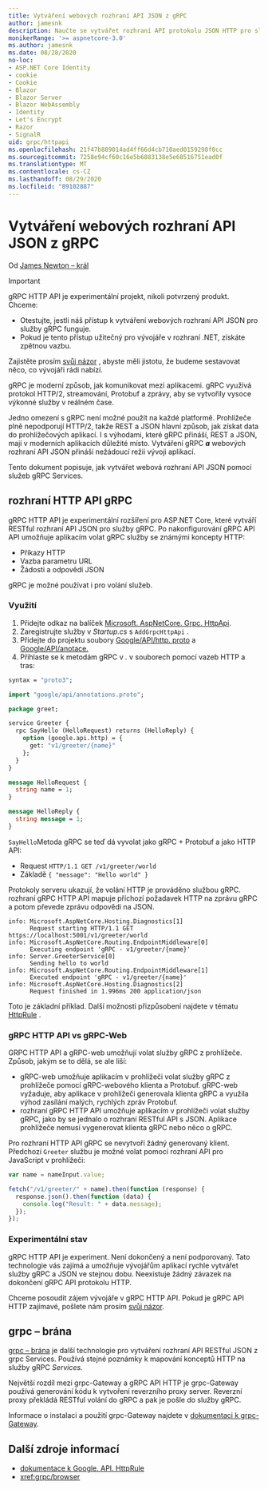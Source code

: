 ```yaml
---
title: Vytváření webových rozhraní API JSON z gRPC
author: jamesnk
description: Naučte se vytvářet rozhraní API protokolu JSON HTTP pro služby gRPC Services.
monikerRange: '>= aspnetcore-3.0'
ms.author: jamesnk
ms.date: 08/28/2020
no-loc:
- ASP.NET Core Identity
- cookie
- Cookie
- Blazor
- Blazor Server
- Blazor WebAssembly
- Identity
- Let's Encrypt
- Razor
- SignalR
uid: grpc/httpapi
ms.openlocfilehash: 21f47b889014ad4ff66d4cb710aed0159298f0cc
ms.sourcegitcommit: 7258e94cf60c16e5b6883138e5e68516751ead0f
ms.translationtype: MT
ms.contentlocale: cs-CZ
ms.lasthandoff: 08/29/2020
ms.locfileid: "89102887"
---
```

# <a name="create-json-web-apis-from-grpc"></a>Vytváření webových rozhraní API JSON z gRPC

Od [James Newton – král](https://twitter.com/jamesnk)

> [!IMPORTANT]
> gRPC HTTP API je experimentální projekt, nikoli potvrzený produkt. Chceme:
>
> * Otestujte, jestli náš přístup k vytváření webových rozhraní API JSON pro služby gRPC funguje.
> * Pokud je tento přístup užitečný pro vývojáře v rozhraní .NET, získáte zpětnou vazbu.
>
> Zajistěte prosím [svůj názor](https://github.com/grpc/grpc-dotnet/issues/167) , abyste měli jistotu, že budeme sestavovat něco, co vývojáři rádi nabízí.

gRPC je moderní způsob, jak komunikovat mezi aplikacemi. gRPC využívá protokol HTTP/2, streamování, Protobuf a zprávy, aby se vytvořily vysoce výkonné služby v reálném čase.

Jedno omezení s gRPC není možné použít na každé platformě. Prohlížeče plně nepodporují HTTP/2, takže REST a JSON hlavní způsob, jak získat data do prohlížečových aplikací. I s výhodami, které gRPC přináší, REST a JSON, mají v moderních aplikacích důležité místo. Vytváření gRPC ***a*** webových rozhraní API JSON přináší nežádoucí režii vývoji aplikací.

Tento dokument popisuje, jak vytvářet webová rozhraní API JSON pomocí služeb gRPC Services.

## <a name="grpc-http-api"></a>rozhraní HTTP API gRPC

gRPC HTTP API je experimentální rozšíření pro ASP.NET Core, které vytváří RESTful rozhraní API JSON pro služby gRPC. Po nakonfigurování gRPC API API umožňuje aplikacím volat gRPC služby se známými koncepty HTTP:

* Příkazy HTTP
* Vazba parametru URL
* Žádosti a odpovědi JSON

gRPC je možné používat i pro volání služeb.

### <a name="usage"></a>Využití

1. Přidejte odkaz na balíček [Microsoft. AspNetCore. Grpc. HttpApi](https://www.nuget.org/packages/Microsoft.AspNetCore.Grpc.HttpApi).
1. Zaregistrujte služby v *Startup.cs* s `AddGrpcHttpApi` .
1. Přidejte do projektu soubory [Google/API/http. proto](https://github.com/aspnet/AspLabs/blob/c1e59cacf7b9606650d6ec38e54fa3a82377f360/src/GrpcHttpApi/sample/Proto/google/api/http.proto) a [Google/API/anotace.](https://github.com/aspnet/AspLabs/blob/c1e59cacf7b9606650d6ec38e54fa3a82377f360/src/GrpcHttpApi/sample/Proto/google/api/annotations.proto)
1. Přihlaste se k metodám gRPC v *.* v souborech pomocí vazeb HTTP a tras:

```protobuf
syntax = "proto3";

import "google/api/annotations.proto";

package greet;

service Greeter {
  rpc SayHello (HelloRequest) returns (HelloReply) {
    option (google.api.http) = {
      get: "v1/greeter/{name}"
    };
  }
}

message HelloRequest {
  string name = 1;
}

message HelloReply {
  string message = 1;
}
```

`SayHello`Metoda gRPC se teď dá vyvolat jako gRPC + Protobuf a jako HTTP API:

* Request `HTTP/1.1 GET /v1/greeter/world`
* Základě `{ "message": "Hello world" }`

Protokoly serveru ukazují, že volání HTTP je prováděno službou gRPC. rozhraní gRPC HTTP API mapuje příchozí požadavek HTTP na zprávu gRPC a potom převede zprávu odpovědi na JSON.

```
info: Microsoft.AspNetCore.Hosting.Diagnostics[1]
      Request starting HTTP/1.1 GET https://localhost:5001/v1/greeter/world
info: Microsoft.AspNetCore.Routing.EndpointMiddleware[0]
      Executing endpoint 'gRPC - v1/greeter/{name}'
info: Server.GreeterService[0]
      Sending hello to world
info: Microsoft.AspNetCore.Routing.EndpointMiddleware[1]
      Executed endpoint 'gRPC - v1/greeter/{name}'
info: Microsoft.AspNetCore.Hosting.Diagnostics[2]
      Request finished in 1.996ms 200 application/json
```

Toto je základní příklad. Další možnosti přizpůsobení najdete v tématu [HttpRule](https://cloud.google.com/service-infrastructure/docs/service-management/reference/rpc/google.api#google.api.HttpRule) .

### <a name="grpc-http-api-vs-grpc-web"></a>gRPC HTTP API vs gRPC-Web

GRPC HTTP API a gRPC-web umožňují volat služby gRPC z prohlížeče. Způsob, jakým se to dělá, se ale liší:

* gRPC-web umožňuje aplikacím v prohlížeči volat služby gRPC z prohlížeče pomocí gRPC-webového klienta a Protobuf. gRPC-web vyžaduje, aby aplikace v prohlížeči generovala klienta gRPC a využila výhod zasílání malých, rychlých zpráv Protobuf.
* rozhraní gRPC HTTP API umožňuje aplikacím v prohlížeči volat služby gRPC, jako by se jednalo o rozhraní RESTful API s JSON. Aplikace prohlížeče nemusí vygenerovat klienta gRPC nebo něco o gRPC.

Pro rozhraní HTTP API gRPC se nevytvoří žádný generovaný klient. Předchozí `Greeter` službu je možné volat pomocí rozhraní API pro JavaScript v prohlížeči:

```javascript
var name = nameInput.value;

fetch("/v1/greeter/" + name).then(function (response) {
  response.json().then(function (data) {
    console.log("Result: " + data.message);
  });
});
```

### <a name="experimental-status"></a>Experimentální stav

gRPC HTTP API je experiment. Není dokončený a není podporovaný. Tato technologie vás zajímá a umožňuje vývojářům aplikací rychle vytvářet služby gRPC a JSON ve stejnou dobu. Neexistuje žádný závazek na dokončení gRPC API protokolu HTTP.

Chceme posoudit zájem vývojáře v gRPC HTTP API. Pokud je gRPC API HTTP zajímavé, pošlete nám prosím [svůj názor](https://github.com/grpc/grpc-dotnet/issues/167).

## <a name="grpc-gateway"></a>grpc – brána

[grpc – brána](https://grpc-ecosystem.github.io/grpc-gateway/) je další technologie pro vytváření rozhraní API RESTful JSON z grpc Services. Používá stejné poznámky k mapování konceptů HTTP na služby gRPC *Services.*

Největší rozdíl mezi grpc-Gateway a gRPC API HTTP je grpc-Gateway používá generování kódu k vytvoření reverzního proxy server. Reverzní proxy překládá RESTful volání do gRPC a pak je pošle do služby gRPC.

Informace o instalaci a použití grpc-Gateway najdete v [dokumentaci k grpc-Gateway](https://grpc-ecosystem.github.io/grpc-gateway/docs/usage.html).

## <a name="additional-resources"></a>Další zdroje informací

* [dokumentace k Google. API. HttpRule](https://cloud.google.com/service-infrastructure/docs/service-management/reference/rpc/google.api#google.api.HttpRule)
* <xref:grpc/browser>
